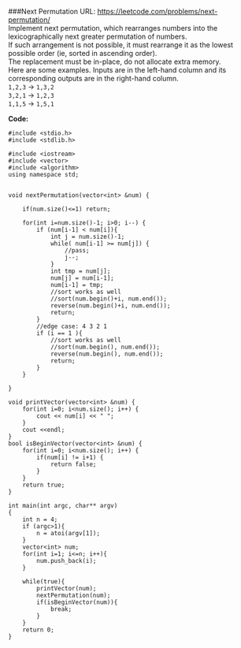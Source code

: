 ###Next Permutation
URL: https://leetcode.com/problems/next-permutation/</br>
Implement next permutation, which rearranges numbers into the lexicographically next greater permutation of numbers.</br>
If such arrangement is not possible, it must rearrange it as the lowest possible order (ie, sorted in ascending order).</br>
The replacement must be in-place, do not allocate extra memory.</br>
Here are some examples. Inputs are in the left-hand column and its corresponding outputs are in the right-hand column.</br>
`1,2,3` → `1,3,2`</br>
`3,2,1` → `1,2,3`</br>
`1,1,5` → `1,5,1`</br>

__Code:__

	#include <stdio.h>
	#include <stdlib.h>

	#include <iostream>
	#include <vector>
	#include <algorithm>
	using namespace std;


	void nextPermutation(vector<int> &num) {

	    if(num.size()<=1) return;

	    for(int i=num.size()-1; i>0; i--) {
	        if (num[i-1] < num[i]){
	            int j = num.size()-1;
	            while( num[i-1] >= num[j]) {
	                //pass;
	                j--;
	            }
	            int tmp = num[j];
	            num[j] = num[i-1];
	            num[i-1] = tmp;
	            //sort works as well
	            //sort(num.begin()+i, num.end()); 
	            reverse(num.begin()+i, num.end()); 
	            return; 
	        }
	        //edge case: 4 3 2 1
	        if (i == 1 ){
	            //sort works as well
	            //sort(num.begin(), num.end());
	            reverse(num.begin(), num.end());
	            return;
	        }
	    }

	}

	void printVector(vector<int> &num) {
	    for(int i=0; i<num.size(); i++) {
	        cout << num[i] << " ";
	    } 
	    cout <<endl;
	}
	bool isBeginVector(vector<int> &num) {
	    for(int i=0; i<num.size(); i++) {
	        if(num[i] != i+1) {
	            return false;
	        }
	    } 
	    return true;
	}

	int main(int argc, char** argv)
	{
	    int n = 4;
	    if (argc>1){
	        n = atoi(argv[1]);
	    }
	    vector<int> num;
	    for(int i=1; i<=n; i++){
	        num.push_back(i);
	    }
	    
	    while(true){
	        printVector(num);
	        nextPermutation(num);
	        if(isBeginVector(num)){
	            break;
	        }
	    }
	    return 0;
	}